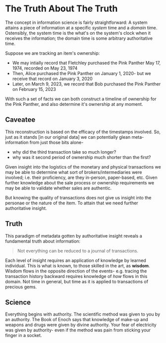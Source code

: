 The Truth About The Truth
=========================

The concept in information science is fairly straightforward:
A system attains a piece of information at a specific _system_ time and a _domain_ time.
Ostensibly, the system time is the what's on the system's clock when it receives the information;  the domain time is some arbitrary authoritative time.

Suppose we are tracking an item's ownership:
* We may intially record that Fletchley purchased the Pink Panther May 17, 1974, recorded on May 23, 1974
* Then, Alice purchased the Pink Panther on January 1, 2020- but we receive that record on January 3, 2020
* Later, on March 9, 2023, we record that Bob purchased the Pink Panther on February 15, 2023

With such a set of facts we can both construct a timeline of ownership for the Pink Panther, and also determine it's ownership at any moment.


## Caveatee

This reconstruction is based on the efficacy of the timestamps involved.
So, just as it stands [in our original data] we can potentially glean meta-information from just those bits alone-
* why did the third transaction take so much longer?
* why was it second period of ownership much shorter than the first?

Given insight into the logistics of the monetary and physical transactions we may be able to determine what sort of brokers/intermediaries were involved;  i.e. their proficiency, are they in-person, paper-based, etc.
Given further knowledge about the sale process or ownership requirements we may be able to validate whether sales are authentic.

But knowing the quality of transactions does not give us insight into the personae or the nature of the item.
To attain that we need further authoritative insight.


## Truth

This paradigm of metadata gotten by authoritative insight reveals a fundamental truth about information:
> Not everything can be reduced to a journal of transactions.

Each level of insight requires an application of knowledge by learned individual.
This is what is known, to those skilled in the art, as **wisdom**.
Wisdom flows in the opposite direction of the events-
e.g. tracing the transaction history backward requires knowledge of _how_ flows in this domain.  Not time in general, but time as it is applied to transactions of precious gems.


## Science

Everything begins with authority.
The scientific method was given to you by an authority.
The Book of Enoch says that knowledge of make-up and weapons and drugs were given by divine authority.
Your fear of electricity was given by authority- even if the method was pain from sticking your finger in a socket.
